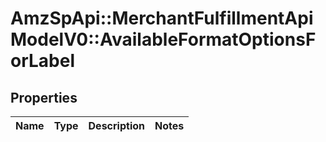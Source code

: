 # AmzSpApi::MerchantFulfillmentApiModelV0::AvailableFormatOptionsForLabel

## Properties
Name | Type | Description | Notes
------------ | ------------- | ------------- | -------------

